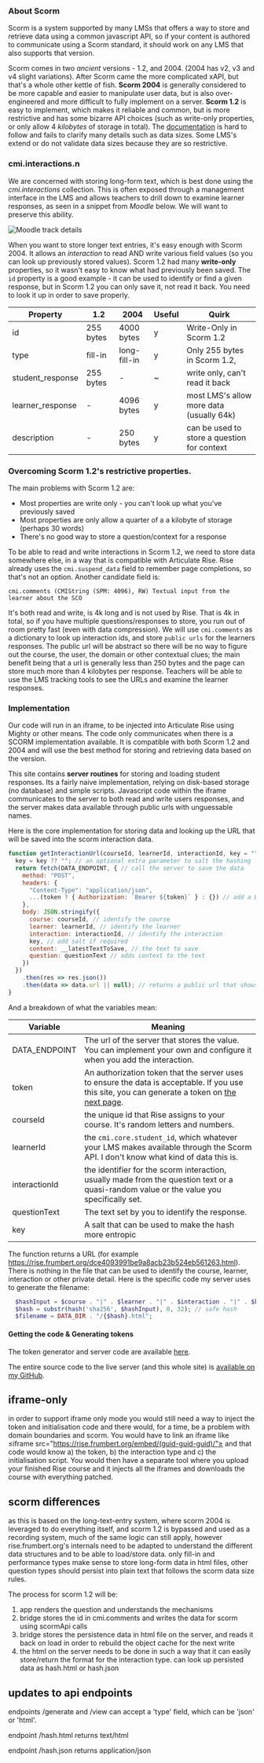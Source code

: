 
### About Scorm

Scorm is a system supported by many LMSs that offers a way to store and retrieve data using a common javascript API, so if your content is authored to communicate using a Scorm standard, it should work on any LMS that also supports that version.

Scorm comes in two _ancient_ versions - 1.2, and 2004. (2004 has v2, v3 and v4 slight variations). After Scorm came the more complicated xAPI, but that's a whole other kettle of fish. **Scorm 2004** is generally considered to be more capable and easier to manipulate user data, but is also over-engineered and more difficult to fully implement on a server. **Scorm 1.2** is easy to implement, which makes it reliable and common, but is more restrictive and has some bizarre API choices (such as write-only properties, or only allow 4 _kilobytes_ of storage in total). The [documentation](https://scorm.com/scorm-explained/technical-scorm/run-time/run-time-reference/) is hard to follow and fails to clarify many details such as data sizes. Some LMS's extend or do not validate data sizes because they are so restrictive.

### cmi.interactions.n

We are concerned with storing long-form text, which is best done using the _cmi.interactions_ collection. This is often exposed through a management interface in the LMS and allows teachers to drill down to examine learner responses, as seen in a snippet from _Moodle_ below. We will want to preserve this ability.

![Moodle track details](track-details.jpg#center)

When you want to store longer text entries, it's easy enough with Scorm 2004. It allows an _interaction_ to read AND write various field values (so you can look up previously stored values). Scorm 1.2 had many **write-only** properties, so it wasn't easy to know what had previously been saved. The `id` property is a good example - it can be used to identify or find a given response, but in Scorm 1.2 you can only save it, not read it back. You need to look it up in order to save properly.

| Property 	| 1.2 	| 2004 	| Useful 	| Quirk 	|
|----------	|-----	|------	|------	|-------	|
|  id        	|   255 bytes  	|   4000 bytes   	|   y   	|    Write-Only in Scorm 1.2   	|
|     type     	|  fill-in   	|  long-fill-in    	|   y   	|   Only 255 bytes in Scorm 1.2,    	|
|   student_response      	|   255 bytes  	| -  |   ~  	|      	    write only, can't read it back   	|
| learner_response    |  -  | 4096 bytes | y | most LMS's allow more data (usually 64k) |
|  description | - |  250 bytes | y | can be used to store a question for context |

### Overcoming Scorm 1.2's restrictive properties.

The main problems with Scorm 1.2 are:

* Most properties are write only - you can't look up what you've previously saved
* Most properties are only allow a quarter of a a kilobyte of storage (perhaps 30 words)
* There's no good way to store a question/context for a response

To be able to read and write interactions in Scorm 1.2, we need to store data somewhere else, in a way that is compatible with Articulate Rise. Rise already uses the `cmi.suspend_data` field to remember page completions, so that's not an option. Another candidate field is:

`cmi.comments (CMIString (SPM: 4096), RW) Textual input from the learner about the SCO`

It's both read and write, is 4k long and is not used by Rise. That is 4k in total, so if you have multiple questions/responses to store, you run out of room pretty fast (even with data compression). We will use `cmi.comments` as a dictionary to look up interaction ids, and store `public urls` for the learners responses. The public url will be abstract so there will be no way to figure out the course, the user, the domain or other contextual clues; the main benefit being that a url is generally less than 250 bytes and the page can store much more than 4 kilobytes per response. Teachers will be able to use the LMS tracking tools to see the URLs and examine the learner responses.

### Implementation

Our code will run in an iframe, to be injected into Articulate Rise using Mighty or other means. The code only communicates when there is a SCORM implementation available. It is compatible with both Scorm 1.2 and 2004 and will use the best method for storing and retrieving data based on the version.

This site contains **server routines** for storing and loading student responses. Its a fairly naive implementation, relying on disk-based storage (no database) and simple scripts. Javascript code within the iframe communicates to the server to both read and write users responses, and the server makes data available through public urls with unguessable names.

Here is the core implementation for storing data and looking up the URL that will be saved into the scorm interaction data.

```js
function getInteractionUrl(courseId, learnerId, interactionId, key = "") {
  key = key ?? ""; // an optional extra parameter to salt the hashing function
  return fetch(DATA_ENDPOINT, { // call the server to save the data
    method: "POST",
    headers: {
      "Content-Type": "application/json",
      ...(token ? { Authorization: `Bearer ${token}` } : {}) // add a Bearer (hash)
    },
    body: JSON.stringify({
      course: courseId, // identify the course
      learner: learnerId, // identify the learner
      interaction: interactionId, // identify the interaction
      key, // add salt if required
      content: __latestTextToSave, // the text to save
      question: questionText // adds context to the text
    })
  })
    .then(res => res.json())
    .then(data => data.url || null); // returns a public url that shows the question and answer
}
```
And a breakdown of what the variables mean:

| Variable | Meaning |
|----- |----- |
| DATA_ENDPOINT | The url of the server that stores the value. You can implement your own and configure it when you add the interaction. |
| token | An authorization token that the server uses to ensure the data is acceptable. If you use this site, you can generate a token on [the next page](/article/long-text-entry/2). |
| courseId | the unique id that Rise assigns to your course. It's random letters and numbers. |
| learnerId | the `cmi.core.student_id`, which whatever your LMS makes available through the Scorm API. I don't know what kind of data this is. |
| interactionId | the identifier for the scorm interaction, usually made from the question text or a quasi-random value or the value you specifically set. |
| questionText | The text set by you to identify the response. |
| key | A salt that can be used to make the hash more entropic |

The function returns a URL (for example https://rise.frumbert.org/dce4093991be9a8acb23b524eb561263.html). There is nothing in the file that can be used to identify the course, learner, interaction or other private detail. Here is the specific code my server uses to generate the filename:

```php
  $hashInput = $course . "|" . $learner . "|" . $interaction . "|" . $key;
  $hash = substr(hash('sha256', $hashInput), 0, 32); // safe hash
  $filename = DATA_DIR . "/{$hash}.html";
```

#### Getting the code & Generating tokens

The token generator and server code are available [here](/token).

The entire source code to the live server (and this whole site) is [available on my GitHub](https://github.com/frumbert/rise.frumbert.org/).



## iframe-only

in order to support iframe only mode you would still need a way to inject the token and initialisation code and there would, for a time, be a problem with domain boundaries and scorm.
You would have to link an iframe like ≤iframe src="https://rise.frumbert.org/embed/(guid-guid-guid)/"≥ and that code would know a) the token, b) the interaction type and c) the initialisation script. You would then have a separate tool where you upload your finished Rise course and it injects all the iframes and downloads the course with everything patched.

## scorm differences

as this is based on the long-text-entry system, where scorm 2004 is leveraged to do everything itself, and scorm 1.2 is bypassed and used as a recording system, much of the same logic can still apply, however rise.frumbert.org's internals need to be adapted to understand the different data structures and to be able to load/store data. only fill-in and performance types make sense to store long-form data in html files, other question types should persist into plain text that follows the scorm data size rules.

The process for scorm 1.2 will be:

1. app renders the question and understands the mechanisms
2. bridge stores the id in cmi.comments and writes the data for scorm using scormApi calls
3. bridge stores the persistence data in html file on the server, and reads it back on load in order to rebuild the object cache for the next write
4. the html on the server needs to be done in such a way that it can easily store/return the format for the interaction type. can look up persisted data as hash.html or hash.json

## updates to api endpoints

endpoints /generate and /view can accept a 'type' field, which can be 'json' or 'html'.

endpoint /hash.html returns text/html

endpoint /hash.json returns application/json